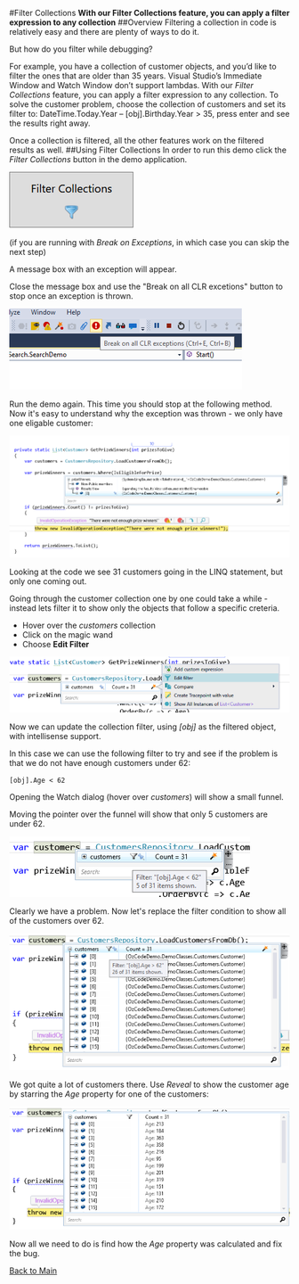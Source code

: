 ﻿#Filter Collections
**With our Filter Collections feature, you can apply a filter expression to any collection**
##Overview
Filtering a collection in code is relatively easy and there are plenty of ways to do it. 

But how do you filter while debugging?

For example, you have a collection of customer objects, and you’d like to filter the ones that are older than 35 years. Visual Studio’s Immediate Window and Watch Window don’t support lambdas. With our _Filter Collections_ feature, you can apply a filter expression to any collection. To solve the customer problem, choose the collection of customers and set its filter to: DateTime.Today.Year – [obj].Birthday.Year > 35, press enter and see the results right away. 

Once a collection is filtered, all the other features work on the filtered results as well.
##Using Filter Collections
In order to run this demo click the _Filter Collections_ button in the demo application.  

![Filter Collections button](Resources/filterCollectionsButton.PNG)

(if you are running with _Break on Exceptions_, in which case you can skip the next step)

A message box with an exception will appear. 

Close the message box and use the "Break on all CLR excetions" button to stop once an exception is thrown.

![Break on all CLR exceptions](Resources/breakonexceptions.png)

Run the demo again. This time you should stop at the following method. Now it's easy to understand why the exception was thrown - we only have one eligable customer:

![Exception origin](Resources/exception.PNG)

Looking at the code we see 31 customers going in the LINQ statement, but only one coming out.

Going through the customer collection one by one could take a while - instead lets filter it to show only the objects that follow a specific creteria.  

- Hover over the _customers_ collection 
- Click on the magic wand
- Choose __Edit Filter__

![Edit Filter](Resources/editFilter.PNG)

Now we can update the collection filter, using _[obj]_ as the filtered object, with intellisense support.

In this case we can use the following filter to try and see if the problem is that we do not have enough customers under 62:

```
[obj].Age < 62
```

Opening the Watch dialog (hover over _customers_) will show a small funnel.  

Moving the pointer over the funnel will show that only 5 customers are under 62.


![Age < 62](Resources/ageLessThan62.PNG)

Clearly we have a problem. Now let's replace the filter condition to show all of the customers over 62.

![Age > 62](Resources/ageMoreThan62.PNG)

We got quite a lot of customers there. Use _Reveal_ to show the customer age by starring the _Age_ property for one of the customers:

![Customers with Age](Resources/customersWithAge.PNG)

Now all we need to do is find how the _Age_ property was calculated and fix the bug.  

 [Back to Main](../../README.md)  
